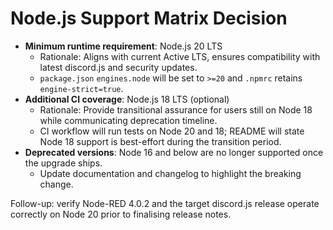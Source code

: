 # Node.js Support Matrix Decision

- **Minimum runtime requirement**: Node.js 20 LTS
  - Rationale: Aligns with current Active LTS, ensures compatibility with latest discord.js and security updates.
  - `package.json` `engines.node` will be set to `>=20` and `.npmrc` retains `engine-strict=true`.
- **Additional CI coverage**: Node.js 18 LTS (optional)
  - Rationale: Provide transitional assurance for users still on Node 18 while communicating deprecation timeline.
  - CI workflow will run tests on Node 20 and 18; README will state Node 18 support is best-effort during the transition period.
- **Deprecated versions**: Node 16 and below are no longer supported once the upgrade ships.
  - Update documentation and changelog to highlight the breaking change.

Follow-up: verify Node-RED 4.0.2 and the target discord.js release operate correctly on Node 20 prior to finalising release notes.
